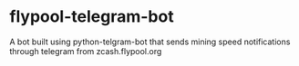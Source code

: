 # flypool-telegram-bot
A bot built using python-telgram-bot that sends mining speed notifications through telegram from zcash.flypool.org
